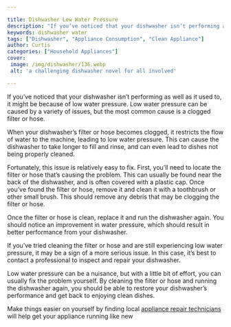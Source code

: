 ```yaml
---

title: Dishwasher Low Water Pressure
description: "If you’ve noticed that your dishwasher isn’t performing as well as it used to, it might be because of low water pressure. Low wate...learn more about it now"
keywords: dishwasher water
tags: ["Dishwasher", "Appliance Consumption", "Clean Appliance"]
author: Curtis
categories: ["Household Appliances"]
cover: 
 image: /img/dishwasher/136.webp
 alt: 'a challenging dishwasher novel for all involved'

---
```


If you’ve noticed that your dishwasher isn’t performing as well as it used to, it might be because of low water pressure. Low water pressure can be caused by a variety of issues, but the most common cause is a clogged filter or hose.

When your dishwasher’s filter or hose becomes clogged, it restricts the flow of water to the machine, leading to low water pressure. This can cause the dishwasher to take longer to fill and rinse, and can even lead to dishes not being properly cleaned.

Fortunately, this issue is relatively easy to fix. First, you’ll need to locate the filter or hose that’s causing the problem. This can usually be found near the back of the dishwasher, and is often covered with a plastic cap. Once you’ve found the filter or hose, remove it and clean it with a toothbrush or other small brush. This should remove any debris that may be clogging the filter or hose.

Once the filter or hose is clean, replace it and run the dishwasher again. You should notice an improvement in water pressure, which should result in better performance from your dishwasher.

If you’ve tried cleaning the filter or hose and are still experiencing low water pressure, it may be a sign of a more serious issue. In this case, it’s best to contact a professional to inspect and repair your dishwasher.

Low water pressure can be a nuisance, but with a little bit of effort, you can usually fix the problem yourself. By cleaning the filter or hose and running the dishwasher again, you should be able to restore your dishwasher’s performance and get back to enjoying clean dishes.

Make things easier on yourself by finding local <a href="/pages/appliance-repair-technicians/">appliance repair technicians</a> will help get your appliance running like new